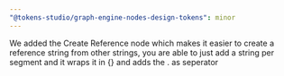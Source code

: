 ```yaml
---
"@tokens-studio/graph-engine-nodes-design-tokens": minor
---
```


We added the Create Reference node which makes it easier to create a reference string from other strings, you are able to just add a string per segment and it wraps it in {} and adds the . as seperator
